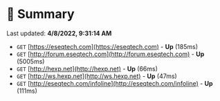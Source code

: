 # 📖 Summary
Last updated: **4/8/2022, 9:31:14 AM**

- `GET` [https://eseqtech.com](https://eseqtech.com) - **Up** (185ms)
- `GET` [http://forum.eseqtech.com](http://forum.eseqtech.com) - **Up** (5005ms)
- `GET` [http://hexp.net](http://hexp.net) - **Up** (66ms)
- `GET` [http://ws.hexp.net](http://ws.hexp.net) - **Up** (47ms)
- `GET` [http://eseqtech.com/infoline](http://eseqtech.com/infoline) - **Up** (111ms)
